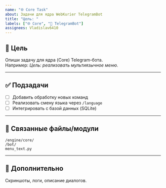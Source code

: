 ```yaml
---
name: "🌐 Core Task"
about: Задачи для ядра WebKurier TelegramBot
title: "Цель: "
labels: ["🌐 Core", "🤖 TelegramBot"]
assignees: Vladislav6410
---
```


## 🎯 Цель
Опиши задачу для ядра (Core) Telegram-бота.  
Например: *Цель: реализовать мультиязычное меню.*

---

## ✅ Подзадачи
- [ ] Добавить обработку новых команд
- [ ] Реализовать смену языка через `/language`
- [ ] Интегрировать с базой данных (SQLite)

---

## 📂 Связанные файлы/модули
`/engine/core/`  
`/bot/`  
`menu_text.py`

---

## 📎 Дополнительно
Скриншоты, логи, описание диалогов.